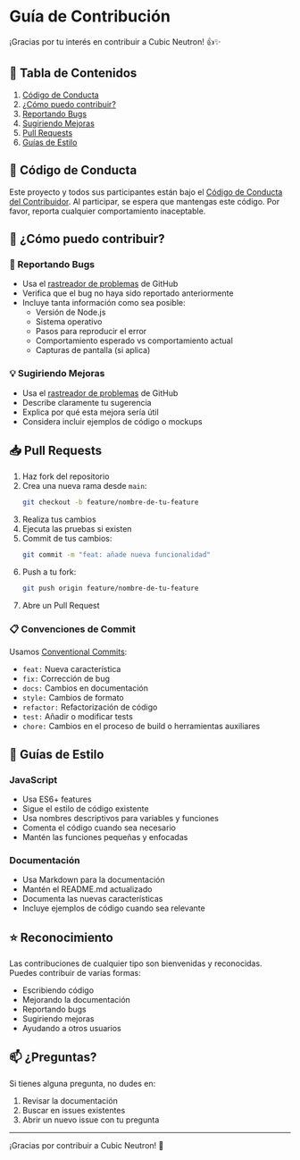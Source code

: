 # Guía de Contribución

¡Gracias por tu interés en contribuir a Cubic Neutron! 👍✨

## 📝 Tabla de Contenidos

1. [Código de Conducta](#código-de-conducta)
2. [¿Cómo puedo contribuir?](#cómo-puedo-contribuir)
3. [Reportando Bugs](#reportando-bugs)
4. [Sugiriendo Mejoras](#sugiriendo-mejoras)
5. [Pull Requests](#pull-requests)
6. [Guías de Estilo](#guías-de-estilo)

## 📜 Código de Conducta

Este proyecto y todos sus participantes están bajo el [Código de Conducta del Contribuidor](CODE_OF_CONDUCT.md). Al participar, se espera que mantengas este código. Por favor, reporta cualquier comportamiento inaceptable.

## 🤝 ¿Cómo puedo contribuir?

### 🐛 Reportando Bugs

- Usa el [rastreador de problemas](https://github.com/CubicLauncher/neutron/issues) de GitHub
- Verifica que el bug no haya sido reportado anteriormente
- Incluye tanta información como sea posible:
  - Versión de Node.js
  - Sistema operativo
  - Pasos para reproducir el error
  - Comportamiento esperado vs comportamiento actual
  - Capturas de pantalla (si aplica)

### 💡 Sugiriendo Mejoras

- Usa el [rastreador de problemas](https://github.com/CubicLauncher/neutron/issues) de GitHub
- Describe claramente tu sugerencia
- Explica por qué esta mejora sería útil
- Considera incluir ejemplos de código o mockups

## 📥 Pull Requests

1. Haz fork del repositorio
2. Crea una nueva rama desde `main`:
   ```bash
   git checkout -b feature/nombre-de-tu-feature
   ```
3. Realiza tus cambios
4. Ejecuta las pruebas si existen
5. Commit de tus cambios:
   ```bash
   git commit -m "feat: añade nueva funcionalidad"
   ```
6. Push a tu fork:
   ```bash
   git push origin feature/nombre-de-tu-feature
   ```
7. Abre un Pull Request

### 📋 Convenciones de Commit

Usamos [Conventional Commits](https://www.conventionalcommits.org/):

- `feat:` Nueva característica
- `fix:` Corrección de bug
- `docs:` Cambios en documentación
- `style:` Cambios de formato
- `refactor:` Refactorización de código
- `test:` Añadir o modificar tests
- `chore:` Cambios en el proceso de build o herramientas auxiliares

## 🎨 Guías de Estilo

### JavaScript

- Usa ES6+ features
- Sigue el estilo de código existente
- Usa nombres descriptivos para variables y funciones
- Comenta el código cuando sea necesario
- Mantén las funciones pequeñas y enfocadas

### Documentación

- Usa Markdown para la documentación
- Mantén el README.md actualizado
- Documenta las nuevas características
- Incluye ejemplos de código cuando sea relevante

## ⭐ Reconocimiento

Las contribuciones de cualquier tipo son bienvenidas y reconocidas. Puedes contribuir de varias formas:

- Escribiendo código
- Mejorando la documentación
- Reportando bugs
- Sugiriendo mejoras
- Ayudando a otros usuarios

## 📫 ¿Preguntas?

Si tienes alguna pregunta, no dudes en:

1. Revisar la documentación
2. Buscar en issues existentes
3. Abrir un nuevo issue con tu pregunta

---

¡Gracias por contribuir a Cubic Neutron! 🚀
